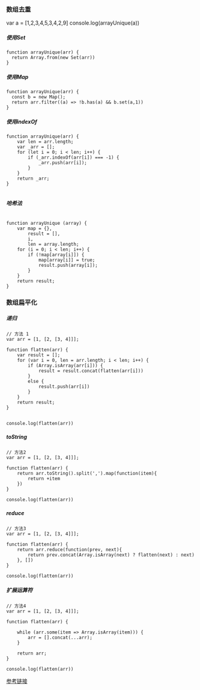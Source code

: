 ### 数组去重

var  a = [1,2,3,4,5,3,4,2,9]
console.log(arrayUnique(a))

##### 使用Set

```
function arrayUnique(arr) {
  return Array.from(new Set(arr))
}

```

##### 使用Map

```
function arrayUnique(arr) {
  const b = new Map();
  return arr.filter((a) => !b.has(a) && b.set(a,1))
}

```

##### 使用indexOf
```
function arrayUnique(arr) {
    var len = arr.length;
    var _arr = [];
    for (let i = 0; i < len; i++) {
        if (_arr.indexOf(arr[i]) === -1) {
            _arr.push(arr[i]);
        }
    }
    return _arr;
}


```
##### 哈希法

```

function arrayUnique (array) {
	var map = {},
		result = [],
		i,
		len = array.length;
	for (i = 0; i < len; i++) {
		if (!map[array[i]]) {
			map[array[i]] = true;
			result.push(array[i]);
		}
	}
	return result;
}

```

### 数组扁平化



##### 递归
```
// 方法 1
var arr = [1, [2, [3, 4]]];

function flatten(arr) {
    var result = [];
    for (var i = 0, len = arr.length; i < len; i++) {
        if (Array.isArray(arr[i])) {
            result = result.concat(flatten(arr[i]))
        }
        else {
            result.push(arr[i])
        }
    }
    return result;
}


console.log(flatten(arr))

```
##### toString
```
// 方法2
var arr = [1, [2, [3, 4]]];

function flatten(arr) {
    return arr.toString().split(',').map(function(item){
        return +item
    })
}

console.log(flatten(arr))

```
##### reduce
```
// 方法3
var arr = [1, [2, [3, 4]]];

function flatten(arr) {
    return arr.reduce(function(prev, next){
        return prev.concat(Array.isArray(next) ? flatten(next) : next)
    }, [])
}

console.log(flatten(arr))

```
##### 扩展运算符
```
// 方法4
var arr = [1, [2, [3, 4]]];

function flatten(arr) {

    while (arr.some(item => Array.isArray(item))) {
        arr = [].concat(...arr);
    }

    return arr;
}

console.log(flatten(arr))

```


[参考链接](https://github.com/mqyqingfeng/Blog/issues/36)